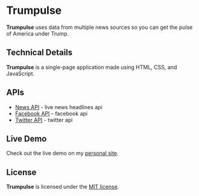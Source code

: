 # Trumpulse
**Trumpulse** uses data from multiple news sources so you can get the pulse of America under Trump.

## Technical Details
**Trumpulse** is a single-page application made using HTML, CSS, and JavaScript.

## APIs
* [News API](https://newsapi.org/) - live news headlines api
* [Facebook API](https://developers.facebook.com/) - facebook api
* [Twitter API](https://dev.twitter.com/) - twitter api

## Live Demo
Check out the live demo on my [personal site](http://www.alanmorel.com/trump).

## License
**Trumpulse** is licensed under the [MIT license](LICENSE).
